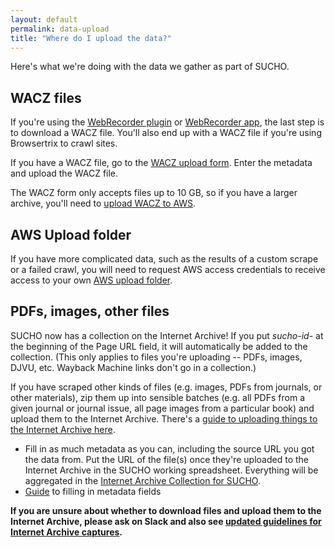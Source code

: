 ```yaml
---
layout: default
permalink: data-upload
title: "Where do I upload the data?"
---
```

<base target="_blank">

Here's what we're doing with the data we gather as part of SUCHO.

## WACZ files
If you're using the [WebRecorder plugin](/webrecorder-plugin-instructions) or [WebRecorder app](/archivewebpage-app-instructions), the last step is to download a WACZ file. You'll also end up with a WACZ file if you're using Browsertrix to crawl sites.

If you have a WACZ file, go to the [WACZ upload form](https://forms.gle/N18MxWgoHtPB2xpz8). Enter the metadata and upload the WACZ file.

The WACZ form only accepts files up to 10 GB, so if you have a larger archive, you'll need to [upload WACZ to AWS](/wacz-upload-aws).

## AWS Upload folder

If you have more complicated data, such as the results of a custom scrape or a failed crawl, you will need to request AWS access credentials to receive access to your own [AWS upload folder](/folder-upload-aws).

## PDFs, images, other files
SUCHO now has a collection on the Internet Archive! If you put *sucho-id-* at the beginning of the Page URL field, it will automatically be added to the collection. (This only applies to files you're uploading -- PDFs, images, DJVU, etc. Wayback Machine links don't go in a collection.)

If you have scraped other kinds of files (e.g. images, PDFs from journals, or other materials), zip them up into sensible batches (e.g. all PDFs from a given journal or journal issue, all page images from a particular book) and upload them to the Internet Archive. There's a [guide to uploading things to the Internet Archive here](https://help.archive.org/category/archive-org/uploading/). 
* Fill in as much metadata as you can, including the source URL you got the data from. Put the URL of the file(s) once they're uploaded to the Internet Archive in the SUCHO working spreadsheet. Everything will be aggregated in the [Internet Archive Collection for SUCHO](https://archive.org/details/sucho?tab=collection).
* [Guide](https://docs.google.com/document/d/1qpax1HQmWOVXqbA9NTCU4WBZNWKfLPhUTqxs7s94Jas/edit?usp=sharing) to filling in metadata fields

**If you are unsure about whether to download files and upload them to the Internet Archive, please ask on Slack and also see [updated guidelines for Internet Archive captures](ia-gsheets).**

